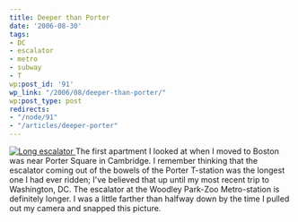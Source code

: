 ```yaml
---
title: Deeper than Porter
date: '2006-08-30'
tags:
- DC
- escalator
- metro
- subway
- T
wp:post_id: '91'
wp_link: "/2006/08/deeper-than-porter/"
wp:post_type: post
redirects:
- "/node/91"
- "/articles/deeper-porter"
---
```


  [ ![Long escalator](http://static.flickr.com/57/229803086_3b97fe7e4b.jpg) ](http://www.flickr.com/photos/bensheldon/229803086/ "Photo Sharing")
The first apartment I looked at when I moved to Boston was near Porter Square in Cambridge. I remember thinking that the escalator coming out of the bowels of the Porter T-station was the longest one I had ever ridden; I've believed that up until my most recent trip to Washington, DC. The escalator at the Woodley Park-Zoo Metro-station is definitely longer. I was a little farther than halfway down by the time I pulled out my camera and snapped this picture.
